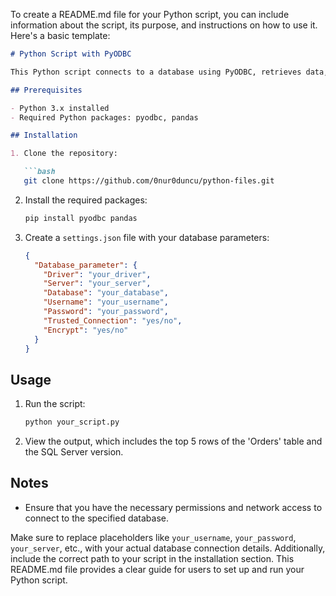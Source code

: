 To create a README.md file for your Python script, you can include information about the script, its purpose, and instructions on how to use it. Here's a basic template:

```markdown
# Python Script with PyODBC

This Python script connects to a database using PyODBC, retrieves data, and prints it using pandas.

## Prerequisites

- Python 3.x installed
- Required Python packages: pyodbc, pandas

## Installation

1. Clone the repository:

   ```bash
   git clone https://github.com/0nur0duncu/python-files.git
   ```

2. Install the required packages:

   ```bash
   pip install pyodbc pandas
   ```

3. Create a `settings.json` file with your database parameters:

   ```json
   {
     "Database_parameter": {
       "Driver": "your_driver",
       "Server": "your_server",
       "Database": "your_database",
       "Username": "your_username",
       "Password": "your_password",
       "Trusted_Connection": "yes/no",
       "Encrypt": "yes/no"
     }
   }
   ```

## Usage

1. Run the script:

   ```bash
   python your_script.py
   ```

2. View the output, which includes the top 5 rows of the 'Orders' table and the SQL Server version.

## Notes

- Ensure that you have the necessary permissions and network access to connect to the specified database.

Make sure to replace placeholders like `your_username`, `your_password`, `your_server`, etc., with your actual database connection details. Additionally, include the correct path to your script in the installation section. This README.md file provides a clear guide for users to set up and run your Python script.
